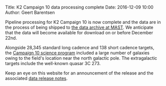 Title: K2 Campaign 10 data processing complete
Date: 2016-12-09 10:00
Author: Geert Barentsen

Pipeline processing for K2 Campaign 10 is now complete
and the data are in the process of being shipped
to [the data archive at MAST](http://archive.stsci.edu/k2).
We anticipate that the data will become available for download
on or before December 22nd.

Alongside 28,345 standard long cadence and 138 short cadence targets,
the [Campaign 10 science program](https://keplerscience.arc.nasa.gov/k2-approved-programs.html#campaign-10)
included a large number of galaxies owing to the field's location
near the north galactic pole.
The extragalactic targets include the well-known quasar 3C 273.

Keep an eye on this website for an announcement of the release
and the associated [data release notes](k2-data-release-notes.html).

